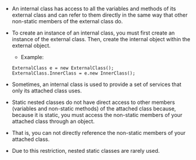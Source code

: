 - An internal class has access to all the variables and methods of its external class and can refer to them directly in the same way that other non-static members of the external class do.
- To create an instance of an internal class, you must first create an instance of the external class. Then, create the internal object within the external object.
    - Example:
    ```
    ExternalClass e = new ExternalClass();
    ExternalClass.InnerClass = e.new InnerClass();
    ```
- Sometimes, an internal class is used to provide a set of services that only its attached class uses.


- Static nested classes do not have direct access to other members (variables and non-static methods) of the attached class because, because it is static, you must access the non-static members of your attached class through an object.
- That is, you can not directly reference the non-static members of your attached class.
- Due to this restriction, nested static classes are rarely used.
